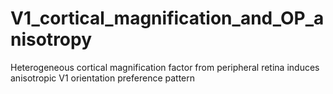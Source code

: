 # V1_cortical_magnification_and_OP_anisotropy
Heterogeneous cortical magnification factor from peripheral retina induces anisotropic V1 orientation preference pattern
